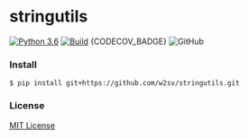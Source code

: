 # __stringutils__

[![Python 3.6](https://img.shields.io/badge/python-3.6-blue.svg)](https://www.python.org/downloads/release/python-3.60/)
[![Build](https://github.com/w2sv/stringutils/actions/workflows/build.yaml/badge.svg)](https://github.com/w2sv/stringutils/actions/workflows/build.yaml)
{CODECOV_BADGE}
![GitHub](https://img.shields.io/github/license/w2sv/stringutils)

### Install
```shell
$ pip install git+https://github.com/w2sv/stringutils.git
```

### License
[MIT License](LICENSE)
